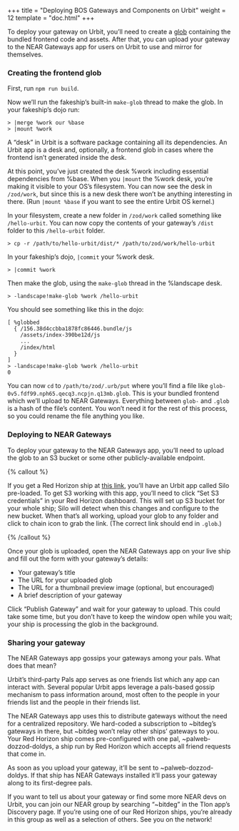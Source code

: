 +++
title = "Deploying BOS Gateways and Components on Urbit"
weight = 12
template = "doc.html"
+++

To deploy your gateway on Urbit, you’ll need to create a [glob](https://docs.urbit.org/userspace/apps/reference/dist/glob) containing the bundled frontend code and assets. After that, you can upload your gateway to the NEAR Gateways app for users on Urbit to use and mirror for themselves.

### Creating the frontend glob

First, run `npm run build`.

Now we’ll run the fakeship’s built-in `make-glob` thread to make the glob. In your fakeship’s dojo run:

```
> |merge %work our %base
> |mount %work
```

A “desk” in Urbit is a software package containing all its dependencies. An Urbit app is a desk and, optionally, a frontend glob in cases where the frontend isn’t generated inside the desk.

At this point, you’ve just created the desk %work including essential dependencies from %base. When you `|mount` the %work desk, you’re making it visible to your OS’s filesystem. You can now see the desk in `/zod/work`, but since this is a new desk there won’t be anything interesting in there. (Run `|mount %base` if you want to see the entire Urbit OS kernel.)

In your filesystem, create a new folder in `/zod/work` called something like `/hello-urbit`. You can now copy the contents of your gateway’s `/dist` folder to this `/hello-urbit` folder.

```
> cp -r /path/to/hello-urbit/dist/* /path/to/zod/work/hello-urbit
```

In your fakeship’s dojo, `|commit` your %work desk.

```
> |commit %work
```

Then make the glob, using the `make-glob` thread in the %landscape desk.

```
> -landscape!make-glob %work /hello-urbit
```

You should see something like this in the dojo:

```
[ %globbed
  { /156.38d4ccbba1878fc86446.bundle/js
    /assets/index-390be12d/js
    ...
    /index/html
  }
]
> -landscape!make-glob %work /hello-urbit
0
```

You can now `cd` to `/path/to/zod/.urb/put` where you’ll find a file like `glob-0v5.fdf99.nph65.qecq3.ncpjn.q13mb.glob`. This is your bundled frontend which we’ll upload to NEAR Gateways. Everything between `glob-` and `.glob` is a hash of the file’s content. You won’t need it for the rest of this process, so you could rename the file anything you like.

### Deploying to NEAR Gateways

To deploy your gateway to the NEAR Gateways app, you’ll need to upload the glob to an S3 bucket or some other publicly-available endpoint.

{% callout %}

If you get a Red Horizon ship at [this link](https://redhorizon.com/join/61c3b5a7-9eba-437c-8049-b5b217625bcf), you’ll have an Urbit app called Silo pre-loaded. To get S3 working with this app, you’ll need to click “Set S3 credentials” in your Red Horizon dashboard. This will set up S3 bucket for your whole ship; Silo will detect when this changes and configure to the new bucket. When that’s all working, upload your glob to any folder and click to chain icon to grab the link. (The correct link should end in `.glob`.)

{% /callout %}

Once your glob is uploaded, open the NEAR Gateways app on your live ship and fill out the form with your gateway’s details:
- Your gateway’s title
- The URL for your uploaded glob
- The URL for a thumbnail preview image (optional, but encouraged)
- A brief description of your gateway

Click “Publish Gateway” and wait for your gateway to upload. This could take some time, but you don’t have to keep the window open while you wait; your ship is processing the glob in the background.

### Sharing your gateway

The NEAR Gateways app gossips your gateways among your pals. What does that mean?

Urbit’s third-party Pals app serves as one friends list which any app can interact with. Several popular Urbit apps leverage a pals-based gossip mechanism to pass information around, most often to the people in your friends list and the people in their friends list.

The NEAR Gateways app uses this to distribute gateways without the need for a centralized repository. We hard-coded a subscription to ~bitdeg’s gateways in there, but ~bitdeg won’t relay other ships’ gateways to you. Your Red Horizon ship comes pre-configured with one pal, ~palweb-dozzod-doldys, a ship run by Red Horizon which accepts all friend requests that come in.

As soon as you upload your gateway, it’ll be sent to ~palweb-dozzod-doldys. If that ship has NEAR Gateways installed it’ll pass your gateway along to its first-degree pals.

If you want to tell us about your gateway or find some more NEAR devs on Urbit, you can join our NEAR group by searching “~bitdeg” in the Tlon app’s Discovery page. If you’re using one of our Red Horizon ships, you’re already in this group as well as a selection of others. See you on the network!
